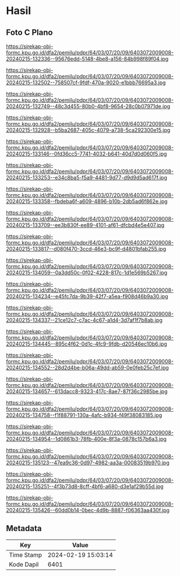 # Hasil

## Foto C Plano

https://sirekap-obj-formc.kpu.go.id/dfa2/pemilu/pdpr/64/03/07/20/09/6403072009008-20240215-132336--95676edd-5148-4be8-a156-84b998f89f04.jpg

https://sirekap-obj-formc.kpu.go.id/dfa2/pemilu/pdpr/64/03/07/20/09/6403072009008-20240215-132502--758507cf-9fdf-470a-9020-e1bbb76695a3.jpg

https://sirekap-obj-formc.kpu.go.id/dfa2/pemilu/pdpr/64/03/07/20/09/6403072009008-20240215-132749--48c3d455-80b0-4bf8-9654-28c0b07971de.jpg

https://sirekap-obj-formc.kpu.go.id/dfa2/pemilu/pdpr/64/03/07/20/09/6403072009008-20240215-132928--b5ba2687-405c-4079-a738-5ca292300e15.jpg

https://sirekap-obj-formc.kpu.go.id/dfa2/pemilu/pdpr/64/03/07/20/09/6403072009008-20240215-133146--0fd36cc5-7741-4032-b641-40d7d0d060f5.jpg

https://sirekap-obj-formc.kpu.go.id/dfa2/pemilu/pdpr/64/03/07/20/09/6403072009008-20240215-133253--e34c8ba5-f5a9-4481-9d77-d9d9d5ad617f.jpg

https://sirekap-obj-formc.kpu.go.id/dfa2/pemilu/pdpr/64/03/07/20/09/6403072009008-20240215-133358--fbdeba6f-a609-4896-b10b-2db5ad6f862e.jpg

https://sirekap-obj-formc.kpu.go.id/dfa2/pemilu/pdpr/64/03/07/20/09/6403072009008-20240215-133709--ee3b830f-ee89-4101-af61-dfcbd4e5e407.jpg

https://sirekap-obj-formc.kpu.go.id/dfa2/pemilu/pdpr/64/03/07/20/09/6403072009008-20240215-133817--d080f470-3ccd-46e3-bc9f-d4801bfab255.jpg

https://sirekap-obj-formc.kpu.go.id/dfa2/pemilu/pdpr/64/03/07/20/09/6403072009008-20240215-134059--0a3dd50c-0f02-4228-817c-1d1e569b5267.jpg

https://sirekap-obj-formc.kpu.go.id/dfa2/pemilu/pdpr/64/03/07/20/09/6403072009008-20240215-134234--e45fc7da-9b39-42f7-a5ea-f908d46b9a30.jpg

https://sirekap-obj-formc.kpu.go.id/dfa2/pemilu/pdpr/64/03/07/20/09/6403072009008-20240215-134337--21ce12c7-c7ac-4c67-a1d4-3d7af1f7b8ab.jpg

https://sirekap-obj-formc.kpu.go.id/dfa2/pemilu/pdpr/64/03/07/20/09/6403072009008-20240215-134445--895c4f62-0d1c-4fc9-9fdb-d20546ec10b6.jpg

https://sirekap-obj-formc.kpu.go.id/dfa2/pemilu/pdpr/64/03/07/20/09/6403072009008-20240215-134552--28d2d4be-b06a-49dd-ab59-0e0feb25c7ef.jpg

https://sirekap-obj-formc.kpu.go.id/dfa2/pemilu/pdpr/64/03/07/20/09/6403072009008-20240215-134657--613dacc8-9323-417c-8ae7-87f36c2985be.jpg

https://sirekap-obj-formc.kpu.go.id/dfa2/pemilu/pdpr/64/03/07/20/09/6403072009008-20240215-134758--f1f88791-130a-4afc-b934-f49f38083185.jpg

https://sirekap-obj-formc.kpu.go.id/dfa2/pemilu/pdpr/64/03/07/20/09/6403072009008-20240215-134954--1d0861b3-78fb-400e-8f3a-0878c157b6a3.jpg

https://sirekap-obj-formc.kpu.go.id/dfa2/pemilu/pdpr/64/03/07/20/09/6403072009008-20240215-135123--47ea9c36-0d97-4982-aa3a-00083519b970.jpg

https://sirekap-obj-formc.kpu.go.id/dfa2/pemilu/pdpr/64/03/07/20/09/6403072009008-20240215-135251--4f3b73d8-8cff-4bf6-a680-d3e1af29b55d.jpg

https://sirekap-obj-formc.kpu.go.id/dfa2/pemilu/pdpr/64/03/07/20/09/6403072009008-20240215-135426--60dd0b14-0bec-4d9b-8887-f06363aa430f.jpg


## Metadata

| Key        | Value               |
| ---------- | ------------------- |
| Time Stamp | 2024-02-19 15:03:14 |
| Kode Dapil | 6401                |



